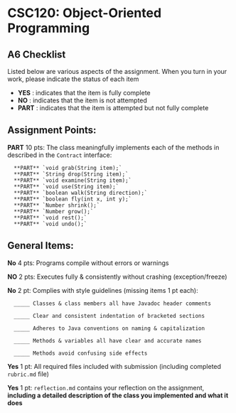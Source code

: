 # CSC120: Object-Oriented Programming
## A6 Checklist

Listed below are various aspects of the assignment.  When you turn in your work, please indicate the status of each item

- **YES** : indicates that the item is fully complete
- **NO** : indicates that the item is not attempted
- **PART** : indicates that the item is attempted but not fully complete


## Assignment Points:

**PART** 10 pts: The class meaningfully implements each of the methods in described in the `Contract` interface:

      **PART** `void grab(String item);`
      **PART** `String drop(String item);`
      **PART** `void examine(String item);`
      **PART** `void use(String item);`
      **PART** `boolean walk(String direction);`
      **PART** `boolean fly(int x, int y);`
      **PART** `Number shrink();`
      **PART** `Number grow();`
      **PART** `void rest();`
      **PART** `void undo();`


## General Items:

**No** 4 pts: Programs compile without errors or warnings

**NO** 2 pts: Executes fully & consistently without crashing (exception/freeze)

**No** 2 pt: Complies with style guidelines (missing items 1 pt each):

      _____ Classes & class members all have Javadoc header comments

      _____ Clear and consistent indentation of bracketed sections

      _____ Adheres to Java conventions on naming & capitalization

      _____ Methods & variables all have clear and accurate names

      _____ Methods avoid confusing side effects

**Yes** 1 pt: All required files included with submission (including completed `rubric.md` file)

**Yes** 1 pt: `reflection.md` contains your reflection on the assignment, **including a detailed description of the class you implemented and what it does**
